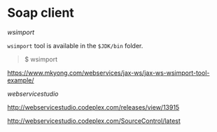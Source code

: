 # Soap client

*wsimport*

`wsimport` tool is available in the `$JDK/bin` folder.

> $ wsimport

https://www.mkyong.com/webservices/jax-ws/jax-ws-wsimport-tool-example/

*webservicestudio*

http://webservicestudio.codeplex.com/releases/view/13915

http://webservicestudio.codeplex.com/SourceControl/latest
